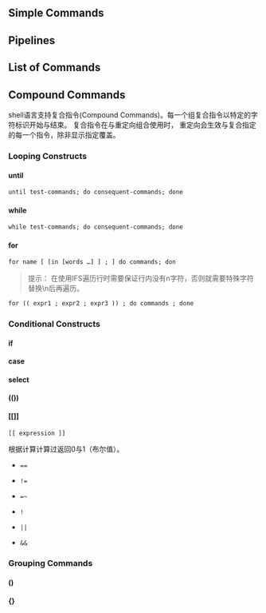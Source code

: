 

## Simple Commands

## Pipelines

## List of Commands

## Compound Commands

shell语言支持复合指令(Compound Commands)。每一个组复合指令以特定的字符标识开始与结束。
复合指令在与重定向组合使用时， 重定向会生效与复合指定的每一个指令，除非显示指定覆盖。

### Looping Constructs

#### until

```txt
until test-commands; do consequent-commands; done
```

#### while

```txt
while test-commands; do consequent-commands; done
```

#### for 

```txt
for name [ [in [words …] ] ; ] do commands; don
```
> 提示： 在使用IFS遍历行时需要保证行内没有n字符，否则就需要特殊字符替换\n后再遍历。

```txt
for (( expr1 ; expr2 ; expr3 )) ; do commands ; done
```

### Conditional Constructs

#### if

#### case

#### select

#### (())

#### [[]]

```txt
[[ expression ]]
```

根据计算计算过返回0与1（布尔值）。

* `==`
* `!=`
* `=~`


* `!`
* `||`
* `&&`


###  Grouping Commands

#### ()

#### {}